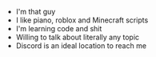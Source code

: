 - I'm that guy
- I like piano, roblox and Minecraft scripts
- I'm learning code and shit 
- Willing to talk about literally any topic
- Discord is an ideal location to reach me

<!---
HellsBarbarian/HellsBarbarian is a ✨ special ✨ repository because its `README.md` (this file) appears on your GitHub profile.
You can click the Preview link to take a look at your changes.
--->
